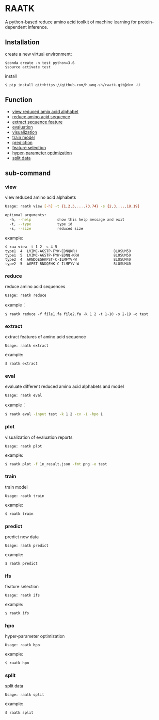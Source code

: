 # RAATK
A python-based reduce amino acid toolkit of machine learning for protein-dependent inference.

Installation
------------
create a new virtual environment:
```{.sourceCode .bash}
$conda create -n test python=3.6
$source activate test
```
install
``` {.sourceCode .bash}
$ pip install git+https://github.com/huang-sh/raatk.git@dev -U
```
 Function
 ------------
- [view reduced amio acid alphabet](#sc-view)
- [reduce amino acid sequence](#sc-reduce)
- [extract sequence feature](#sc-extract)    
- [evaluation](#sc-eval)    
- [visualization](#sc-plot)    
- [train model](#sc-train)    
- [prediction](#sc-predict)    
- [feature selection](#sc-ifs)   
- [hyper-parameter optimization](#sc-hpo)    
- [split data](#sc-split)


sub-command
------------
### <a name="sc-view">view</a>
view reduced amino acid alphabets
```bash
Usage: raatk view [-h] -t {1,2,3,...,73,74} -s {2,3,...,18,19}

optional arguments:
  -h, --help            show this help message and exit
  -t, --type            type id
  -s, --size            reduced size
```
example:
``` {.sourceCode .bash}
$ raa view -t 1 2 -s 4 5
type1  4  LVIMC-AGSTP-FYW-EDNQKRH                 BLOSUM50
type1  5  LVIMC-AGSTP-FYW-EDNQ-KRH                BLOSUM50
type2  4  ARNDQEGHKPST-C-ILMFYV-W                 BLOSUM40
type2  5  AGPST-RNDQEHK-C-ILMFYV-W                BLOSUM40
```

### <a name="sc-reduce">reduce</a>
reduce amino acid sequences
```
Usage: raatk reduce
```

example：
``` {.sourceCode .bash}
$ raatk reduce -f file1.fa file2.fa -k 1 2 -t 1-10 -s 2-19 -o test
```


### <a name="sc-extract">extract</a>

extract features of  amino acid sequence 

```
Usage: raatk extract
```

example:

```bash
$ raatk extract
```

### <a name="sc-eval">eval</a>

evaluate different reduced amino acid alphabets and model
```
Usage: raatk eval
```

example：
``` bash
$ raatk eval -input test -k 1 2 -cv -1 -hpo 1
```
### <a name="sc-plot">plot</a>
visualization of evaluation reports
```
Usage: raatk plot
```



example:
``` bash
$ raatk plot -f 1n_result.json -fmt png -o test
```
### <a name="sc-train">train</a>
train model
```
Usage: raatk train
```

example:
``` bash
$ raatk train
```

### <a name="sc-predict">predict</a>

predict new data 

```
Usage: raatk predict
```

example:

```bash
$ raatk predict 
```

### <a name="sc-ifs">ifs</a>

feature selection

```
Usage: raatk ifs
```

example:

```bash
$ raatk ifs
```

### <a name="sc-hpo">hpo</a>

hyper-parameter optimization

```
Usage: raatk hpo
```

example:

```bash
$ raatk hpo
```

### <a name="sc-split">split</a>

split data

```
Usage: raatk split
```

example:

```bash
$ raatk split
```

